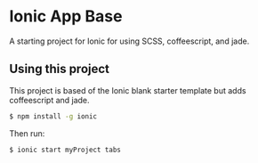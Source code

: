 Ionic App Base
=====================

A starting project for Ionic for using SCSS, coffeescript, and jade.

## Using this project

This project is based of the Ionic blank starter template but adds coffeescript and jade.

```bash
$ npm install -g ionic
```

Then run: 

```bash
$ ionic start myProject tabs
```
